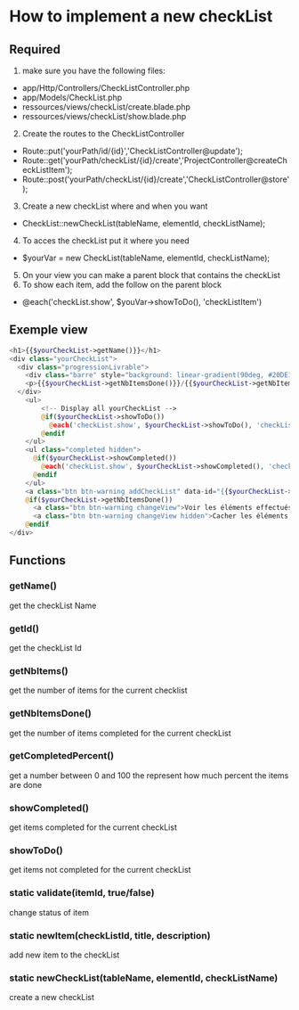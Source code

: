 # How to implement a new checkList
## Required
1. make sure you have the following files:
  * app/Http/Controllers/CheckListController.php
  * app/Models/CheckList.php
  * ressources/views/checkList/create.blade.php
  * ressources/views/checkList/show.blade.php
2. Create the routes to the CheckListController
  * Route::put('yourPath/id/{id}','CheckListController@update');
  * Route::get('yourPath/checkList/{id}/create','ProjectController@createCheckListItem');
  * Route::post('yourPath/checkList/{id}/create','CheckListController@store');
3. Create a new checkList where and when you want
  * CheckList::newCheckList(tableName, elementId, checkListName);
4. To acces the checkList put it where you need
  * $yourVar = new CheckList(tableName, elementId, checkListName);
5. On your view you can make a parent block that contains the checkList
6. To show each item, add the follow on the parent block
  * @each('checkList.show', $youVar->showToDo(), 'checkListItem')

## Exemple view
```php
<h1>{{$yourCheckList->getName()}}</h1>
<div class="yourCheckList">
  <div class="progressionLivrable">
    <div class="barre" style="background: linear-gradient(90deg, #20DE13 {{$yourCheckList->getCompletedPercent()}}%, #efefef 0%);"></div>
    <p>{{$yourCheckList->getNbItemsDone()}}/{{$yourCheckList->getNbItems()}}</p>
  </div>
    <ul>
        <!-- Display all yourCheckList -->
        @if($yourCheckList->showToDo())
          @each('checkList.show', $yourCheckList->showToDo(), 'checkListItem')
        @endif
    </ul>
    <ul class="completed hidden">
      @if($yourCheckList->showCompleted())
        @each('checkList.show', $yourCheckList->showCompleted(), 'checkListItem')
      @endif
    </ul>
    <a class="btn btn-warning addCheckList" data-id="{{$yourCheckList->getId()}}" data-URL="{{ URL('project') }}">Ajouter</a>
    @if($yourCheckList->getNbItemsDone())
      <a class="btn btn-warning changeView">Voir les éléments effectués</a>
      <a class="btn btn-warning changeView hidden">Cacher les éléments effectués</a>
    @endif
</div>
```

## Functions
### getName()
get the checkList Name

### getId()
get the checkList Id

### getNbItems()
get the number of items for the current checklist

### getNbItemsDone()
get the number of items completed for the current checkList

### getCompletedPercent()
get a number between 0 and 100 the represent how much percent the items are done

### showCompleted()
get items completed for the current checkList

### showToDo()
get items not completed for the current checkList

### static validate(itemId, true/false)
change status of item

### static newItem(checkListId, title, description)
add new item to the checkList

### static newCheckList(tableName, elementId, checkListName)
create a new checkList
